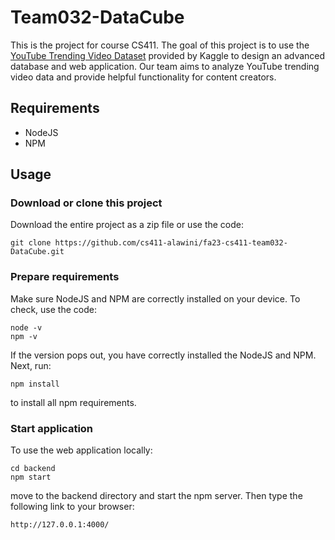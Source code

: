 # Team032-DataCube
This is the project for course CS411. The goal of this project is to use the [YouTube Trending Video Dataset](https://www.kaggle.com/datasets/rsrishav/youtube-trending-video-dataset?select=US_youtube_trending_data.csv) provided by Kaggle to design an advanced database and web application.
Our team aims to analyze YouTube trending video data and provide helpful functionality for content creators.
## Requirements
- NodeJS
- NPM
## Usage
### Download or clone this project
Download the entire project as a zip file or use the code:
```
git clone https://github.com/cs411-alawini/fa23-cs411-team032-DataCube.git
```
### Prepare requirements
Make sure NodeJS and NPM are correctly installed on your device.
To check, use the code:
```
node -v
npm -v
```
If the version pops out, you have correctly installed the NodeJS and NPM. 
Next, run:
```
npm install
```
to install all npm requirements.
### Start application
To use the web application locally:
```
cd backend
npm start
```
move to the backend directory and start the npm server.
Then type the following link to your browser:
```
http://127.0.0.1:4000/
```
